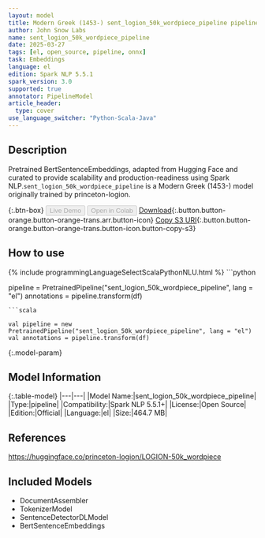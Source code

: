 ```yaml
---
layout: model
title: Modern Greek (1453-) sent_logion_50k_wordpiece_pipeline pipeline BertSentenceEmbeddings from princeton-logion
author: John Snow Labs
name: sent_logion_50k_wordpiece_pipeline
date: 2025-03-27
tags: [el, open_source, pipeline, onnx]
task: Embeddings
language: el
edition: Spark NLP 5.5.1
spark_version: 3.0
supported: true
annotator: PipelineModel
article_header:
  type: cover
use_language_switcher: "Python-Scala-Java"
---
```


## Description

Pretrained BertSentenceEmbeddings, adapted from Hugging Face and curated to provide scalability and production-readiness using Spark NLP.`sent_logion_50k_wordpiece_pipeline` is a Modern Greek (1453-) model originally trained by princeton-logion.

{:.btn-box}
<button class="button button-orange" disabled>Live Demo</button>
<button class="button button-orange" disabled>Open in Colab</button>
[Download](https://s3.amazonaws.com/auxdata.johnsnowlabs.com/public/models/sent_logion_50k_wordpiece_pipeline_el_5.5.1_3.0_1743106070474.zip){:.button.button-orange.button-orange-trans.arr.button-icon}
[Copy S3 URI](s3://auxdata.johnsnowlabs.com/public/models/sent_logion_50k_wordpiece_pipeline_el_5.5.1_3.0_1743106070474.zip){:.button.button-orange.button-orange-trans.button-icon.button-copy-s3}

## How to use



<div class="tabs-box" markdown="1">
{% include programmingLanguageSelectScalaPythonNLU.html %}
```python

pipeline = PretrainedPipeline("sent_logion_50k_wordpiece_pipeline", lang = "el")
annotations =  pipeline.transform(df)   

```
```scala

val pipeline = new PretrainedPipeline("sent_logion_50k_wordpiece_pipeline", lang = "el")
val annotations = pipeline.transform(df)

```
</div>

{:.model-param}
## Model Information

{:.table-model}
|---|---|
|Model Name:|sent_logion_50k_wordpiece_pipeline|
|Type:|pipeline|
|Compatibility:|Spark NLP 5.5.1+|
|License:|Open Source|
|Edition:|Official|
|Language:|el|
|Size:|464.7 MB|

## References

https://huggingface.co/princeton-logion/LOGION-50k_wordpiece

## Included Models

- DocumentAssembler
- TokenizerModel
- SentenceDetectorDLModel
- BertSentenceEmbeddings
